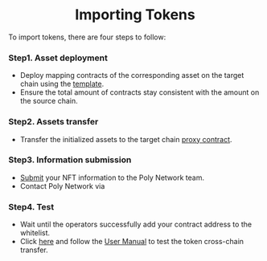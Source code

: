 <h1 align="center">Importing Tokens</h1>

To import tokens, there are four steps to follow:


### Step1. Asset deployment
- Deploy mapping contracts of the corresponding asset on the target chain using the [template](https://github.com/polynetwork/eth-contracts/blob/master/contracts/core/assets/erc20_template/ERC20Template.sol).
- Ensure the total amount of contracts stay consistent with the amount on the source chain.

### Step2. Assets transfer
- Transfer the initialized assets to the target chain [proxy contract](../../Core_Smart_Contract/Contract/LockProxy.md).

### Step3. Information submission
- [Submit](https://docs.google.com/forms/d/e/1FAIpQLScEdSVFT_OogZj9Yq3YG4IKKKrvdcjB3hMrG5udgGIzxvFZBw/viewform) your NFT information to the Poly Network team.
- Contact Poly Network via <a class="fab fa-discord" href= "https://discord.com/invite/y6MuEnq"></a>

### Step4. Test
- Wait until the operators successfully add your contract address to the whitelist.
- Click [here](https://bridge.poly.network/testnet) and follow the [User Manual](../../Core_Smart_Contract/User_Manuals/Token_Transaction.md) to test the token cross-chain transfer.